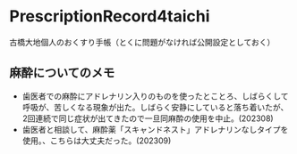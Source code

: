 # PrescriptionRecord4taichi
古橋大地個人のおくすり手帳（とくに問題がなければ公開設定としておく）

## 麻酔についてのメモ
* 歯医者での麻酔にアドレナリン入りのものを使ったとことろ、しばらくして呼吸が、苦しくなる現象が出た。しばらく安静にしていると落ち着いたが、2回連続で同じ症状が出てきたので一旦同麻酔の使用を中止。(202308)
* 歯医者と相談して、麻酔薬「スキャンドネスト」アドレナリンなしタイプを使用。、こちらは大丈夫だった。(202309)
